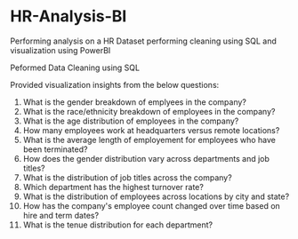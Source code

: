 # HR-Analysis-BI
Performing analysis on a HR Dataset performing cleaning using SQL and visualization using PowerBI

Peformed Data Cleaning using SQL

Provided visualization insights from the below questions:

1. What is the gender breakdown of emplyees in the company?
2. What is the race/ethnicity breakdown of employees in the company?
3. What is the age distribution of employees in the company?
4. How many employees work at headquarters versus remote locations?
5. What is the average length of employement for employees who have been terminated?
6. How does the gender distribution vary across departments and job titles?
7. What is the distribution of job titles across the company?
8. Which department has the highest turnover rate?
9. What is the distribution of employees across locations by city and state?
10. How has the company's employee count changed over time based on hire and term dates?
11. What is the tenue distribution for each department?


